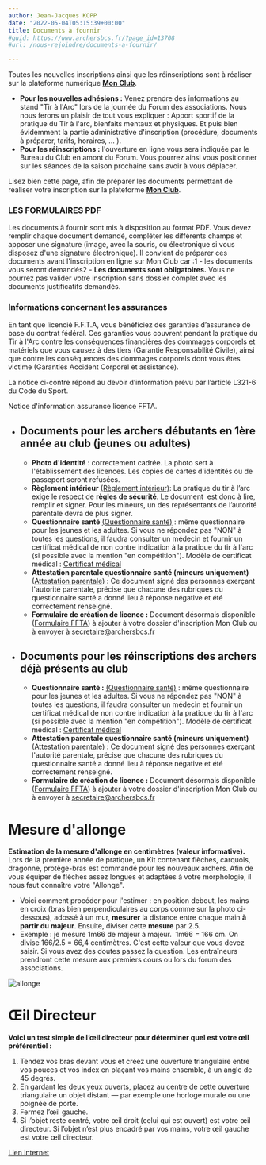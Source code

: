 ```yaml
---
author: Jean-Jacques KOPP
date: "2022-05-04T05:15:39+00:00"
title: Documents à fournir
#guid: https://www.archersbcs.fr/?page_id=13708
#url: /nous-rejoindre/documents-a-fournir/

---
```

Toutes les nouvelles inscriptions ainsi que les réinscriptions sont à réaliser sur la plateforme numérique [**Mon Club**](https://bcs.monclub.app/subscription).

- **Pour les nouvelles adhésions :** Venez prendre des informations au stand "Tir à l'Arc" lors de la journée du Forum des associations. Nous nous ferons un plaisir de tout vous expliquer : Apport sportif de la pratique du Tir à l'arc, bienfaits mentaux et physiques. Et puis bien évidemment la partie administrative d'inscription (procédure, documents à préparer, tarifs, horaires, ... ).
- **Pour les réinscriptions :** l'ouverture en ligne vous sera indiquée par le Bureau du Club en amont du Forum. Vous pourrez ainsi vous positionner sur les séances de la saison prochaine sans avoir à vous déplacer.

Lisez bien cette page, afin de préparer les documents permettant de réaliser votre inscription sur la plateforme [**Mon Club**](https://bcs.monclub.app/subscription).

### LES FORMULAIRES PDF

Les documents à fournir sont mis à disposition au format PDF. Vous devez remplir chaque document demandé, compléter les différents champs et apposer une signature (image, avec la souris, ou électronique si vous disposez d'une signature électronique). Il convient de préparer ces documents avant l'inscription en ligne sur Mon Club car :1 - les documents vous seront demandés2 - **Les documents sont obligatoires.** Vous ne pourrez pas valider votre inscription sans dossier complet avec les documents justificatifs demandés.

### Informations concernant les assurances

En tant que licencié F.F.T.A, vous bénéficiez des garanties d’assurance de base du contrat fédéral. Ces garanties vous couvrent pendant la pratique du Tir à l'Arc contre les conséquences financières des dommages corporels et matériels que vous causez à des tiers (Garantie Responsabilité Civile), ainsi que contre les conséquences des dommages corporels dont vous êtes victime (Garanties Accident Corporel et assistance).

La notice ci-contre répond au devoir d’information prévu par l’article L321-6 du Code du Sport.

Notice d'information assurance licence FFTA.

- ## Documents pour les archers débutants en 1ère année au club (jeunes ou adultes)

  - **Photo d'identité** : correctement cadrée. La photo sert à l'établissement des licences. Les copies de cartes d'identités ou de passeport seront refusées.
  - **Règlement intérieur** [(Règlement intérieur)](/documents/NOM-Prenom-RI.pdf "Règlement intérieur"): La pratique du tir à l’arc exige le respect de **règles de sécurité**. Le document  est donc à lire, remplir et signer. Pour les mineurs, un des représentants de l’autorité parentale devra de plus signer.
  - **Questionnaire santé** [(Questionnaire santé)](/documents/NOM-Prenom-QS.pdf) : même questionnaire pour les jeunes et les adultes. Si vous ne répondez pas "NON" à toutes les questions, il faudra consulter un médecin et fournir un certificat médical de non contre indication à la pratique du tir à l'arc (si possible avec la mention "en compétition"). Modèle de certificat médical : [Certificat médical](/documents/NOM-Prenom-Date-du-certificat-CM.pdf)
  - **Attestation parentale questionnaire santé (mineurs uniquement)**([Attestation parentale](/documents/NOM-Prenom-AQSJ.pdf)) : Ce document signé des personnes exerçant l'autorité parentale, précise que chacune des rubriques du questionnaire santé a donné lieu à réponse négative et été correctement renseigné.
  - **Formulaire de création de licence :** Document désormais disponible ([Formulaire FFTA](/documents/NOM-Prenom-FFTA-2024-2025.pdf)) à ajouter à votre dossier d'inscription Mon Club ou à envoyer à [secretaire@archersbcs.fr](mailto:secretaire@archersbcs.fr)
- ## Documents pour les réinscriptions des archers déjà présents au club

  - **Questionnaire santé :** [(Questionnaire santé)](/documents/NOM-Prenom-QS.pdf) : même questionnaire pour les jeunes et les adultes. Si vous ne répondez pas "NON" à toutes les questions, il faudra consulter un médecin et fournir un certificat médical de non contre indication à la pratique du tir à l'arc (si possible avec la mention "en compétition"). Modèle de certificat médical : [Certificat médical](/documents/NOM-Prenom-Date-du-certificat-CM.pdf)
  - **Attestation parentale questionnaire santé (mineurs uniquement)**([Attestation parentale](/documents/NOM-Prenom-AQSJ.pdf)) : Ce document signé des personnes exerçant l'autorité parentale, précise que chacune des rubriques du questionnaire santé a donné lieu à réponse négative et été correctement renseigné.
  - **Formulaire de création de licence :** Document désormais disponible ([Formulaire FFTA](/documents/NOM-Prenom-FFTA-2024-2025.pdf)) à ajouter à votre dossier d'inscription Mon Club ou à envoyer à [secretaire@archersbcs.fr](mailto:secretaire@archersbcs.fr)

# Mesure d'allonge

**Estimation de la mesure d'allonge en centimètres (valeur informative).** Lors de la première année de pratique, un Kit contenant flèches, carquois, dragonne, protège-bras est commandé pour les nouveaux archers. Afin de vous équiper de flèches assez longues et adaptées à votre morphologie, il nous faut connaître votre "Allonge".

- Voici comment procéder pour l'estimer : en position debout, les mains en croix (bras bien perpendiculaires au corps comme sur la photo ci-dessous), adossé à un mur, **mesurer** la distance entre chaque main **à partir du majeur**. Ensuite, diviser cette **mesure** par 2.5.
- Exemple : je mesure 1m66 de majeur à majeur.  1m66 = 166 cm. On divise 166/2.5 = 66,4 centimètres. C'est cette valeur que vous devez saisir. Si vous avez des doutes passez la question. Les entraîneurs prendront cette mesure aux premiers cours ou lors du forum des associations.

![allonge](/images/inscription/Allonge-300x42.png)

# Œil Directeur

**Voici un test simple de l’œil directeur pour déterminer quel est votre œil préférentiel :**

1. Tendez vos bras devant vous et créez une ouverture triangulaire entre vos pouces et vos index en plaçant vos mains ensemble, à un angle de 45 degrés.
1. En gardant les deux yeux ouverts, placez au centre de cette ouverture triangulaire un objet distant — par exemple une horloge murale ou une poignée de porte.
1. Fermez l’œil gauche.
1. Si l’objet reste centré, votre œil droit (celui qui est ouvert) est votre œil directeur. Si l’objet n’est plus encadré par vos mains, votre œil gauche est votre œil directeur.

[Lien internet](https://www.allaboutvision.com/fr-fr/tests-oculaires/tests-de-l%C5%93il-directeur/)

